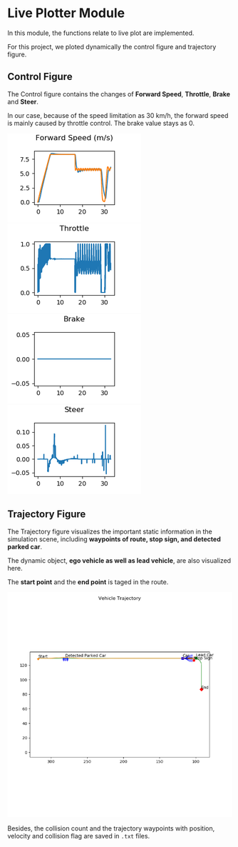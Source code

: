 # Live Plotter Module

In this module, the functions relate to live plot are implemented.

For this project, we ploted dynamically the control figure and trajectory figure.

## Control Figure

The Control figure contains the changes of **Forward Speed**, **Throttle**, **Brake** and **Steer**.

In our case, because of the speed limitation as 30 km/h, the forward speed is mainly caused by throttle control. The brake value stays as 0.

![alt text](controller_output/forward_speed.png)
![alt text](controller_output/throttle_output.png)
![alt text](controller_output/brake_output.png)
![alt text](controller_output/steer_output.png)


## Trajectory Figure

The Trajectory figure visualizes the important static information in the simulation scene, including **waypoints of route, stop sign, and detected parked car**. 

The dynamic object, **ego vehicle as well as lead vehicle**, are also visualized here.

The **start point** and the **end point** is taged in the route.

![alt text](controller_output/trajectory.png)

Besides, the collision count and the trajectory waypoints with position, velocity and collision flag are saved in `.txt` files.